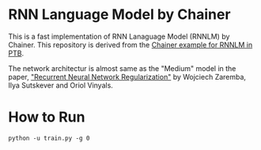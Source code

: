 # RNN Language Model by Chainer

This is a fast implementation of RNN Lanaguage Model (RNNLM) by Chainer.
This repository is derived from the [Chainer example for RNNLM in PTB](https://github.com/chainer/chainer/tree/master/examples/ptb).

The network architectur is almost same as the "Medium" model in the paper, ["Recurrent Neural Network Regularization"](https://arxiv.org/pdf/1409.2329.pdf) by Wojciech Zaremba, Ilya Sutskever and Oriol Vinyals.


# How to Run

```
python -u train.py -g 0
```